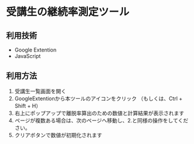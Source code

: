 # 受講生の継続率測定ツール

## 利用技術
- Google Extention
- JavaScript

## 利用方法
1. 受講生一覧画面を開く
2. GoogleExtentionから本ツールのアイコンをクリック
（もしくは、Ctrl + Shift + H）
3. 右上にポップアップで離脱率算出のための数値と計算結果が表示されます
4. ページが複数ある場合は、次のページへ移動し、2.と同様の操作をしてください。
5. クリアボタンで数値が初期化されます
